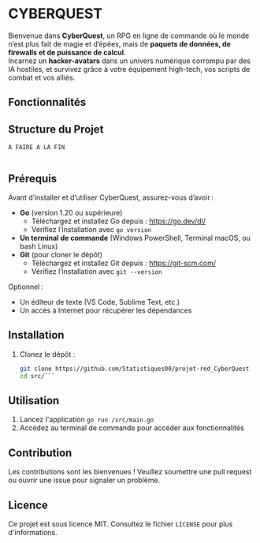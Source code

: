 # CYBERQUEST

Bienvenue dans **CyberQuest**, un RPG en ligne de commande où le monde n’est plus fait de magie et d’épées, mais de **paquets de données, de firewalls et de puissance de calcul**.  
Incarnez un **hacker-avatars** dans un univers numérique corrompu par des IA hostiles, et survivez grâce à votre équipement high-tech, vos scripts de combat et vos alliés.

## Fonctionnalités


## Structure du Projet
```
A FAIRE A LA FIN
        
```

## Prérequis

Avant d’installer et d’utiliser CyberQuest, assurez-vous d’avoir :

- **Go** (version 1.20 ou supérieure)
    - Téléchargez et installez Go depuis : https://go.dev/dl/
    - Vérifiez l’installation avec `go version`
- **Un terminal de commande** (Windows PowerShell, Terminal macOS, ou bash Linux)
- **Git** (pour cloner le dépôt)
    - Téléchargez et installez Git depuis : https://git-scm.com/
    - Vérifiez l’installation avec `git --version`

Optionnel :
- Un éditeur de texte (VS Code, Sublime Text, etc.)
- Un accès à Internet pour récupérer les dépendances

## Installation

1. Clonez le dépôt :
    ```bash
    git clone https://github.com/Statistiques00/projet-red_CyberQuest
    cd src/```

## Utilisation

1. Lancez l'application
``go run /src/main.go``
2. Accédez au terminal de commande pour accéder aux fonctionnalités

## Contribution
Les contributions sont les bienvenues ! Veuillez soumettre une pull request ou ouvrir une issue pour signaler un problème.

## Licence

Ce projet est sous licence MIT. Consultez le fichier ``LICENSE`` pour plus d'informations.